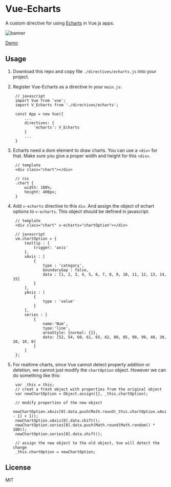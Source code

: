 # Vue-Echarts

A custom directive for using [Echarts](http://echarts.baidu.com/) in Vue.js apps.

![banner](https://raw.githubusercontent.com/panteng/vue-echarts/master/banner.jpg)

[Demo](http://panteng.github.io/vue-echarts)

## Usage

1. Download this repo and copy file `./directives/echarts.js` into your project.

2. Register Vue-Echarts as a directive in your `main.js`:

        // javascript
        import Vue from 'vue';
        import V_Echarts from './directives/echarts';

        const App = new Vue({
            ...
            directives: {
                'echarts': V_Echarts
            }
            ...
        }
       
3. Echarts need a dom element to draw charts. You can use a `<div>` for that. Make sure you give a proper width and height for this `<div>`.
    
        // template
        <div class="chart"></div>
        
        // css
        .chart {
            width: 100%;
            height: 400px;
        }

4. Add `v-echarts` directive to this `div`. And assign the object of echart options to `v-echarts`. This object should be defined in javascript.
 
        // template
        <div class="chart" v-echarts="chartOption"></div>
        
        // javascript
        vm.chartOption = {
            tooltip : {
                trigger: 'axis'
            },
            xAxis : [
                {
                    type : 'category',
                    boundaryGap : false,
                    data : [1, 2, 3, 4, 5, 6, 7, 8, 9, 10, 11, 12, 13, 14, 15]
                }
            ],
            yAxis : [
                {
                    type : 'value'
                }
            ],
            series : [
                {
                    name:'Num',
                    type:'line',
                    areaStyle: {normal: {}},
                    data: [52, 54, 60, 61, 65, 62, 80, 85, 90, 99, 40, 30, 20, 10, 0]
                }
            ]
        };
    
6. For realtime charts, since Vue cannot detect property addition or deletion, we cannot just modify the `chartOption` object. However we can do something like this:

        var _this = this;
        // creat a fresh object with properties from the original object
        var newChartOption = Object.assign({}, _this.chartOption);

        // modify properties of the new object
        newChartOption.xAxis[0].data.push(Math.round(_this.chartOption.xAxis[0].data[_this.chartOption.xAxis[0].data.length - 1] + 1));
        newChartOption.xAxis[0].data.shift();
        newChartOption.series[0].data.push(Math.round(Math.random() * 100));
        newChartOption.series[0].data.shift();
        
        // assign the new object to the old object, Vue will detect the change
        _this.chartOption = newChartOption;

## License

MIT